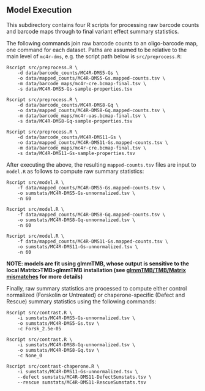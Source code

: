 ## Model Execution

This subdirectory contains four R scripts for processing raw barcode counts and barcode maps through to final variant effect summary statistics.

The following commands join raw barcode counts to an oligo-barcode map, one command for each dataset. Paths are assumed to be relative to the main level of `mc4r-dms`, e.g. the script path below is `src/preprocess.R`:

```
Rscript src/preprocess.R \
    -d data/barcode_counts/MC4R-DMS5-Gs \
    -o data/mapped_counts/MC4R-DMS5-Gs.mapped-counts.tsv \
    -m data/barcode_maps/mc4r-cre.bcmap-final.tsv \
    -s data/MC4R-DMS5-Gs-sample-properties.tsv

Rscript src/preprocess.R \
    -d data/barcode_counts/MC4R-DMS8-Gq \
    -o data/mapped_counts/MC4R-DMS8-Gq.mapped-counts.tsv \
    -m data/barcode_maps/mc4r-uas.bcmap-final.tsv \
    -s data/MC4R-DMS8-Gq-sample-properties.tsv

Rscript src/preprocess.R \
    -d data/barcode_counts/MC4R-DMS11-Gs \
    -o data/mapped_counts/MC4R-DMS11-Gs.mapped-counts.tsv \
    -m data/barcode_maps/mc4r-cre.bcmap-final.tsv \
    -s data/MC4R-DMS11-Gs-sample-properties.tsv
```

After executing the above, the resulting `mapped-counts.tsv` files are input to `model.R` as follows to compute raw summary statistics:

```
Rscript src/model.R \
    -f data/mapped_counts/MC4R-DMS5-Gs.mapped-counts.tsv \
    -o sumstats/MC4R-DMS5-Gs-unnormalized.tsv \
    -n 60

Rscript src/model.R \
    -f data/mapped_counts/MC4R-DMS8-Gq.mapped-counts.tsv \
    -o sumstats/MC4R-DMS8-Gq-unnormalized.tsv \
    -n 60

Rscript src/model.R \
    -f data/mapped_counts/MC4R-DMS11-Gs.mapped-counts.tsv \
    -o sumstats/MC4R-DMS11-Gs-unnormalized.tsv \
    -n 60
```

**NOTE: models are fit using glmmTMB, whose output is sensitive to the local Matrix>TMB>glmmTMB installation (see [glmmTMB/TMB/Matrix mismatches](https://glmmtmb.github.io/glmmTMB/index.html) for more details)**

Finally, raw summary statistics are processed to compute either control normalized (Forskolin or Untreated) or chaperone-specific (Defect and Rescue) summary statistics using the following commands:

```
Rscript src/contrast.R \
    -i sumstats/MC4R-DMS5-Gs-unnormalized.tsv \
    -o sumstats/MC4R-DMS5-Gs.tsv \
    -c Forsk_2.5e-05

Rscript src/contrast.R \
    -i sumstats/MC4R-DMS8-Gq-unnormalized.tsv \
    -o sumstats/MC4R-DMS8-Gq.tsv \
    -c None_0

Rscript src/contrast-chaperone.R \
    -i sumstats/MC4R-DMS11-Gs-unnormalized.tsv \
    --defect sumstats/MC4R-DMS11-DefectSumstats.tsv \
    --rescue sumstats/MC4R-DMS11-RescueSumstats.tsv 
```
